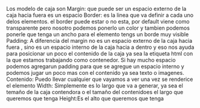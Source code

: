 Los modelo de caja son 
Margin: que puede ser un espacio externo de la caja hacia fuera es un espacio
Border: es la linea que va definir a cada uno delos elementos. el border puede estar o no esta, por default viene como 
transparente pero nosotro podemos ponerlo un color y tambien podemos ponerle que tenga un ancho para el elemento tengs un borde muy visible
Padding: A diferencia del margin no es un espacio externo de la caja hacia fuera , sino es un espacio interno de la caja hacia a dentro y
eso nos ayuda para posicionar un poco el contenido de la caja ya sea la etiqueta html con la que estamos trabajando como contenedor. Si hay mucho espacio podemos agregarun padding para que se agregue un espacio interno y podemos jugar un poco mas con el contenido ya sea texto o imagenes.
Contenido: Puedo llevar cualquier que vayamos a ver una vez se renderice el elemento
Width: Simplemente es lo largo que va a generar, ya sea el temaño de la caja contendora o el tamaño del contenidoes el largo que queremos que tenga
Height:Es el alto que queremos que tenga 
